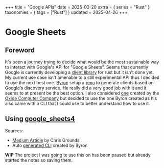 +++
title = "Google APIs"
date = 2025-03-20
extra = { series = "Rust" }
taxonomies = { tags = ["Rust"] }
updated = 2025-04-26
+++

# Google Sheets

## Foreword

It's been a journey trying to decide what would be the most sustainable way to interact with Google's API for "Google Sheets".
Seems that currently Google is currently developing a [client library](https://github.com/googleapis/google-cloud-rust) for rust but it isn't done yet.
My current use case isn't amenable to a still experimental API thus I decided to use the next best one.
[Byron](https://github.com/Byron) setup a [repo](https://github.com/Byron/google-apis-rs) to generate clients based on Google's discovery service.
He really did a very good job with it and it seems to at present be the best option.
I also considered [one](https://docs.rs/sheets/latest/sheets/) created by the [Oxide Computer Company](https://github.com/oxidecomputer) but decided to use the one Byron created as his also came with a CLI that I could use to better understand how to use it.

## Using [google_sheets4](https://docs.rs/google-sheets4/latest/google_sheets4/index.html)

Sources:

- [Medium Article](https://medium.com/@iamchrisgrounds/google-sheets-with-rust-6ecab23fa765) by Chris Grounds
- Auto [generated CLI](https://github.com/Byron/google-apis-rs/tree/main/gen/sheets4-cli) created by Byron

**WIP** The project I was going to use this on has been paused but already started the notes so saving them.
